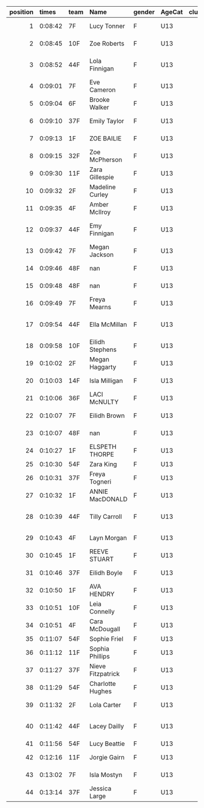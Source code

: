 |   position | times   | team   | Name              | gender   | AgeCat   |   clubnumber | Club name            | Website                               |   finishPosition |
|-----------:|:--------|:-------|:------------------|:---------|:---------|-------------:|:---------------------|:--------------------------------------|-----------------:|
|          1 | 0:08:42 | 7F     | Lucy Tonner       | F        | U13      |            7 | Giffnock North AC    | https://www.giffnocknorth.co.uk/      |                1 |
|          2 | 0:08:45 | 10F    | Zoe Roberts       | F        | U13      |           10 | Shettleston Harriers | http://shettlestonharriers.org.uk/    |                2 |
|          3 | 0:08:52 | 44F    | Lola Finnigan     | F        | U13      |           44 | North Ayrshire AAC   | https://naathletics.co.uk/            |                3 |
|          4 | 0:09:01 | 7F     | Eve Cameron       | F        | U13      |            7 | Giffnock North AC    | https://www.giffnocknorth.co.uk/      |                4 |
|          5 | 0:09:04 | 6F     | Brooke Walker     | F        | U13      |            6 | Cambuslang Harriers  | https://cambuslangharriers.org/       |                5 |
|          6 | 0:09:10 | 37F    | Emily Taylor      | F        | U13      |           37 | Law & District AAC   | http://www.lawaac.co.uk/              |                6 |
|          7 | 0:09:13 | 1F     | ZOE BAILIE        | F        | U13      |            1 | East Kilbride AC     | http://www.ekac.org.uk/               |                7 |
|          8 | 0:09:15 | 32F    | Zoe McPherson     | F        | U13      |           32 | Helensburgh AAC      | https://www.helensburghaac.com/       |                8 |
|          9 | 0:09:30 | 11F    | Zara Gillespie    | F        | U13      |           11 | Airdrie Harriers     | http://airdrieharriers.org/           |                9 |
|         10 | 0:09:32 | 2F     | Madeline Curley   | F        | U13      |            2 | Kilmarnock H&AC      | http://www.kilmarnockharriers.com/    |               10 |
|         11 | 0:09:35 | 4F     | Amber McIlroy     | F        | U13      |            4 | Inverclyde AC        | https://www.inverclydeac.org/         |               11 |
|         12 | 0:09:37 | 44F    | Emy Finnigan      | F        | U13      |           44 | North Ayrshire AAC   | https://naathletics.co.uk/            |               12 |
|         13 | 0:09:42 | 7F     | Megan Jackson     | F        | U13      |            7 | Giffnock North AC    | https://www.giffnocknorth.co.uk/      |               13 |
|         14 | 0:09:46 | 48F    | nan               | F        | U13      |           48 | Springburn Harriers  | https://www.springburnharriers.co.uk/ |               14 |
|         15 | 0:09:48 | 48F    | nan               | F        | U13      |           48 | Springburn Harriers  | https://www.springburnharriers.co.uk/ |               15 |
|         16 | 0:09:49 | 7F     | Freya Mearns      | F        | U13      |            7 | Giffnock North AC    | https://www.giffnocknorth.co.uk/      |               16 |
|         17 | 0:09:54 | 44F    | Ella McMillan     | F        | U13      |           44 | North Ayrshire AAC   | https://naathletics.co.uk/            |               17 |
|         18 | 0:09:58 | 10F    | Eilidh Stephens   | F        | U13      |           10 | Shettleston Harriers | http://shettlestonharriers.org.uk/    |               18 |
|         19 | 0:10:02 | 2F     | Megan Haggarty    | F        | U13      |            2 | Kilmarnock H&AC      | http://www.kilmarnockharriers.com/    |               19 |
|         20 | 0:10:03 | 14F    | Isla Milligan     | F        | U13      |           14 | Ayr Seaforth AC      | https://www.ayrseaforth.co.uk/        |               20 |
|         21 | 0:10:06 | 36F    | LACI McNULTY      | F        | U13      |           36 | Larkhall YMCA        | https://www.larkhallymcaharriers.org  |               21 |
|         22 | 0:10:07 | 7F     | Eilidh Brown      | F        | U13      |            7 | Giffnock North AC    | https://www.giffnocknorth.co.uk/      |               22 |
|         23 | 0:10:07 | 48F    | nan               | F        | U13      |           48 | Springburn Harriers  | https://www.springburnharriers.co.uk/ |               23 |
|         24 | 0:10:27 | 1F     | ELSPETH THORPE    | F        | U13      |            1 | East Kilbride AC     | http://www.ekac.org.uk/               |               24 |
|         25 | 0:10:30 | 54F    | Zara King         | F        | U13      |           54 | VP-Glasgow           | https://www.vp-glasgow.com            |               25 |
|         26 | 0:10:31 | 37F    | Freya Togneri     | F        | U13      |           37 | Law & District AAC   | http://www.lawaac.co.uk/              |               26 |
|         27 | 0:10:32 | 1F     | ANNIE MacDONALD   | F        | U13      |            1 | East Kilbride AC     | http://www.ekac.org.uk/               |               27 |
|         28 | 0:10:39 | 44F    | Tilly Carroll     | F        | U13      |           44 | North Ayrshire AAC   | https://naathletics.co.uk/            |               28 |
|         29 | 0:10:43 | 4F     | Layn Morgan       | F        | U13      |            4 | Inverclyde AC        | https://www.inverclydeac.org/         |               29 |
|         30 | 0:10:45 | 1F     | REEVE STUART      | F        | U13      |            1 | East Kilbride AC     | http://www.ekac.org.uk/               |               30 |
|         31 | 0:10:46 | 37F    | Eilidh Boyle      | F        | U13      |           37 | Law & District AAC   | http://www.lawaac.co.uk/              |               31 |
|         32 | 0:10:50 | 1F     | AVA HENDRY        | F        | U13      |            1 | East Kilbride AC     | http://www.ekac.org.uk/               |               32 |
|         33 | 0:10:51 | 10F    | Leia Connelly     | F        | U13      |           10 | Shettleston Harriers | http://shettlestonharriers.org.uk/    |               33 |
|         34 | 0:10:51 | 4F     | Cara McDougall    | F        | U13      |            4 | Inverclyde AC        | https://www.inverclydeac.org/         |               34 |
|         35 | 0:11:07 | 54F    | Sophie Friel      | F        | U13      |           54 | VP-Glasgow           | https://www.vp-glasgow.com            |               35 |
|         36 | 0:11:12 | 11F    | Sophia Phillips   | F        | U13      |           11 | Airdrie Harriers     | http://airdrieharriers.org/           |               36 |
|         37 | 0:11:27 | 37F    | Nieve Fitzpatrick | F        | U13      |           37 | Law & District AAC   | http://www.lawaac.co.uk/              |               37 |
|         38 | 0:11:29 | 54F    | Charlotte Hughes  | F        | U13      |           54 | VP-Glasgow           | https://www.vp-glasgow.com            |               38 |
|         39 | 0:11:32 | 2F     | Lola Carter       | F        | U13      |            2 | Kilmarnock H&AC      | http://www.kilmarnockharriers.com/    |               39 |
|         40 | 0:11:42 | 44F    | Lacey Dailly      | F        | U13      |           44 | North Ayrshire AAC   | https://naathletics.co.uk/            |               40 |
|         41 | 0:11:56 | 54F    | Lucy Beattie      | F        | U13      |           54 | VP-Glasgow           | https://www.vp-glasgow.com            |               41 |
|         42 | 0:12:16 | 11F    | Jorgie Gairn      | F        | U13      |           11 | Airdrie Harriers     | http://airdrieharriers.org/           |               42 |
|         43 | 0:13:02 | 7F     | Isla Mostyn       | F        | U13      |            7 | Giffnock North AC    | https://www.giffnocknorth.co.uk/      |               43 |
|         44 | 0:13:14 | 37F    | Jessica Large     | F        | U13      |           37 | Law & District AAC   | http://www.lawaac.co.uk/              |               44 |